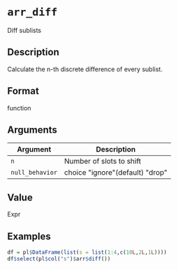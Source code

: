 # `arr_diff`

Diff sublists


## Description

Calculate the n-th discrete difference of every sublist.


## Format

function


## Arguments

Argument      |Description
------------- |----------------
`n`     |     Number of slots to shift
`null_behavior`     |     choice "ignore"(default) "drop"


## Value

Expr


## Examples

```r
df = pl$DataFrame(list(s = list(1:4,c(10L,2L,1L))))
df$select(pl$col("s")$arr$diff())
```


